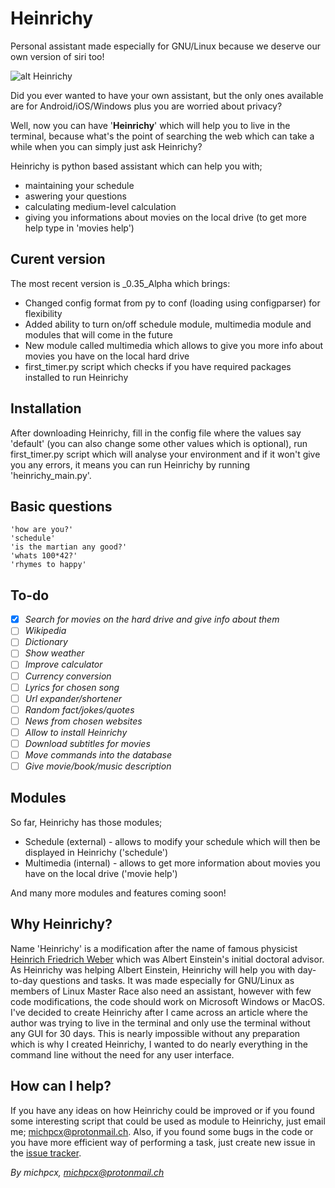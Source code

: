 # Heinrichy
Personal assistant made especially for GNU/Linux because we deserve our own version of siri too!


![alt Heinrichy](https://i.imgur.com/63pl8Ob.png)

Did you ever wanted to have your own assistant, but the only ones available are for Android/iOS/Windows plus you are
worried about privacy?

Well, now you can have '**Heinrichy**' which will help you to live in the terminal, because what's the point of searching the web which can take a while when you can simply just ask Heinrichy?

Heinrichy is python based assistant which can help you with;
- maintaining your schedule
- aswering your questions
- calculating medium-level calculation
- giving you informations about movies on the local drive (to get more help type in 'movies help')

## Curent version

The most recent version is _0.35_Alpha which brings:
- Changed config format from py to conf (loading using configparser) for flexibility
- Added ability to turn on/off schedule module, multimedia module and modules that will come in the future
- New module called multimedia which allows to give you more info about movies you have on the local hard drive
- first_timer.py script which checks if you have required packages installed to run Heinrichy


## Installation
After downloading Heinrichy, fill in the config file where the values say 'default' (you can also change some other
values which is optional), run first_timer.py script which will analyse your environment and if it won't
give you any errors, it means you can run Heinrichy by running 'heinrichy_main.py'.

## Basic questions
```
'how are you?'
'schedule'
'is the martian any good?'
'whats 100*42?'
'rhymes to happy'
```

## To-do
- [x] *Search for movies on the hard drive and give info about them*
- [ ] *Wikipedia*
- [ ] *Dictionary*
- [ ] *Show weather*
- [ ] *Improve calculator*
- [ ] *Currency conversion*
- [ ] *Lyrics for chosen song*
- [ ] *Url expander/shortener*
- [ ] *Random fact/jokes/quotes*
- [ ] *News from chosen websites*
- [ ] *Allow to install Heinrichy*
- [ ] *Download subtitles for movies*
- [ ] *Move commands into the database*
- [ ] *Give movie/book/music description*

## Modules 

So far, Heinrichy has those modules;
- Schedule (external) - allows to modify your schedule which will then be displayed in Heinrichy ('schedule')
- Multimedia (internal) - allows to get more information about movies you have on the local drive ('movie help')

And many more modules and features coming soon!

## Why Heinrichy?
Name 'Heinrichy' is a modification after the name of famous physicist [Heinrich Friedrich Weber](https://en.wikipedia.org/wiki/Heinrich_F._Weber) which was Albert Einstein's initial doctoral
advisor. As Heinrichy was helping Albert Einstein, Heinrichy will help you with day-to-day questions and tasks.
It was made especially for GNU/Linux as members of Linux Master Race also need an assistant, however with few
code modifications, the code should work on Microsoft Windows or MacOS. I've decided to create Heinrichy after
I came across an article where the author was trying to live in the terminal and only use the terminal without any GUI for
30 days. This is nearly impossible without any preparation which is why I created Heinrichy, I wanted to do
nearly everything in the command line without the need for any user interface.

## How can I help?
If you have any ideas on how Heinrichy could be improved or if you found some interesting
script that could be used as module to Heinrichy, just email me; michpcx@protonmail.ch. Also, if you found some
bugs in the code or you have more efficient way of performing a task, just create new issue in the [issue tracker](https://github.com/MichPCX/Heinrichy/issues).

*By michpcx, michpcx@protonmail.ch*
